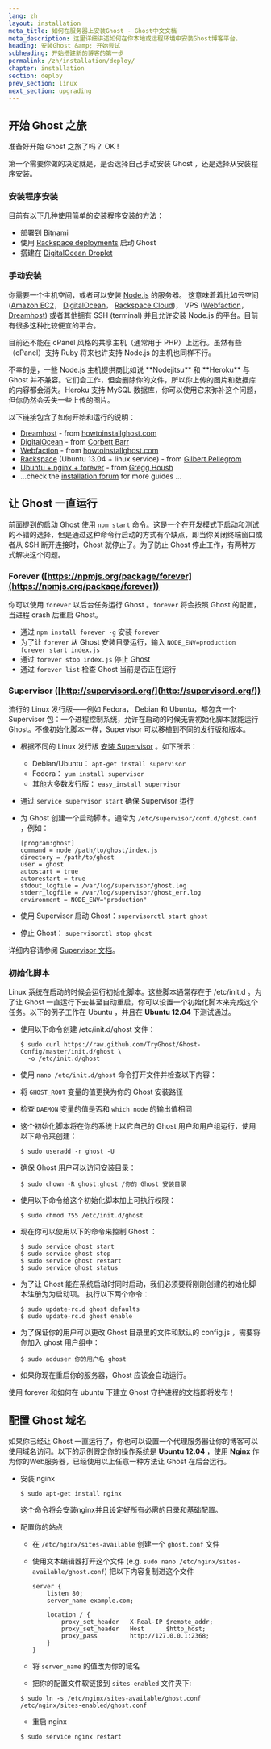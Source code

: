 ```yaml
---
lang: zh
layout: installation
meta_title: 如何在服务器上安装Ghost - Ghost中文文档
meta_description: 这里详细讲述如何在你本地或远程环境中安装Ghost博客平台。
heading: 安装Ghost &amp; 开始尝试
subheading: 开始搭建新的博客的第一步
permalink: /zh/installation/deploy/
chapter: installation
section: deploy
prev_section: linux
next_section: upgrading
---
```


## 开始 Ghost 之旅 <a id="deploy"></a>

准备好开始 Ghost 之旅了吗？ OK !

第一个需要你做的决定就是，是否选择自己手动安装 Ghost ，还是选择从安装程序安装。

### 安装程序安装

目前有以下几种使用简单的安装程序安装的方法：

*   部署到 [Bitnami](http://wiki.bitnami.com/Applications/BitNami_Ghost)
*   使用 [Rackspace deployments](http://developer.rackspace.com/blog/launch-ghost-with-rackspace-deployments.html) 启动 Ghost
*   搭建在 [DigitalOcean Droplet](https://www.digitalocean.com/community/articles/how-to-use-the-digitalocean-ghost-application) 

### 手动安装

你需要一个主机空间，或者可以安装 [Node.js](http://nodejs.org) 的服务器。
    这意味着着比如云空间 ([Amazon EC2](http://aws.amazon.com/ec2/)， [DigitalOcean](http://www.digitalocean.com)， [Rackspace Cloud](http://www.rackspace.com/cloud/))， VPS ([Webfaction](https://www.webfaction.com/)， [Dreamhost](http://www.dreamhost.com/servers/vps/)) 或者其他拥有 SSH (terminal) 并且允许安装 Node.js 的平台。目前有很多这种比较便宜的平台。

目前还不能在 cPanel 风格的共享主机（通常用于 PHP）上运行。虽然有些（cPanel）支持 Ruby 将来也许支持 Node.js 的主机也同样不行。

<p>不幸的是，一些 Node.js 主机提供商比如说 **Nodejitsu** 和 **Heroku** 与 Ghost 并不兼容。它们会工作，但会删除你的文件，所以你上传的图片和数据库的内容都会消失。Heroku 支持 MySQL 数据库，你可以使用它来弥补这个问题，但你仍然会丢失一些上传的图片。

以下链接包含了如何开始和运行的说明：

*   [Dreamhost](http://www.howtoinstallghost.com/how-to-install-ghost-on-dreamhost/) - from [howtoinstallghost.com](http://howtoinstallghost.com)
*   [DigitalOcean](http://ghosted.co/install-ghost-digitalocean/) - from [Corbett Barr](http://ghosted.co)
*   [Webfaction](http://www.howtoinstallghost.com/how-to-install-ghost-on-webfaction-hosting/) - from [howtoinstallghost.com](http://howtoinstallghost.com)
*   [Rackspace](http://ghost.pellegrom.me/installing-ghost-on-ubuntu/) (Ubuntu 13.04 + linux service) - from [Gilbert Pellegrom](http://ghost.pellegrom.me/)
*   [Ubuntu + nginx + forever](http://0v.org/installing-ghost-on-ubuntu-nginx-and-mysql/) - from [Gregg Housh](http://0v.org/)
*   ...check the [installation forum](https://en.ghost.org/forum/installation) for more guides ...

## 让 Ghost 一直运行

前面提到的启动 Ghost 使用 `npm start` 命令。这是一个在开发模式下启动和测试的不错的选择，但是通过这种命令行启动的方式有个缺点，即当你关闭终端窗口或者从 SSH 断开连接时，Ghost 就停止了。为了防止 Ghost 停止工作，有两种方式解决这个问题。

### Forever ([https://npmjs.org/package/forever](https://npmjs.org/package/forever))

你可以使用 `forever` 以后台任务运行 Ghost 。`forever` 将会按照 Ghost 的配置，当进程 crash 后重启 Ghost。

*   通过 `npm install forever -g` 安装 `forever` 
*   为了让 `forever` 从 Ghost 安装目录运行，输入 `NODE_ENV=production forever start index.js`
*   通过 `forever stop index.js` 停止 Ghost
*   通过 `forever list` 检查 Ghost 当前是否正在运行

### Supervisor ([http://supervisord.org/](http://supervisord.org/))

流行的 Linux 发行版——例如 Fedora， Debian 和 Ubuntu，都包含一个 Supervisor 包：一个进程控制系统，允许在启动的时候无需初始化脚本就能运行 Ghost。不像初始化脚本一样，Supervisor 可以移植到不同的发行版和版本。

*   根据不同的 Linux 发行版 [安装 Supervisor](http://supervisord.org/installing.html) 。如下所示：
    *   Debian/Ubuntu： `apt-get install supervisor`
    *   Fedora： `yum install supervisor`
    *   其他大多数发行版： `easy_install supervisor`
*   通过 `service supervisor start` 确保 Supervisor 运行
*   为 Ghost 创建一个启动脚本。通常为 `/etc/supervisor/conf.d/ghost.conf` ，例如：

    ```
    [program:ghost]
    command = node /path/to/ghost/index.js
    directory = /path/to/ghost
    user = ghost
    autostart = true
    autorestart = true
    stdout_logfile = /var/log/supervisor/ghost.log
    stderr_logfile = /var/log/supervisor/ghost_err.log
    environment = NODE_ENV="production"
    ```

*   使用 Supervisor 启动 Ghost：`supervisorctl start ghost`
*   停止 Ghost： `supervisorctl stop ghost`

详细内容请参阅 [Supervisor 文档](http://supervisord.org)。

### 初始化脚本

Linux 系统在启动的时候会运行初始化脚本。这些脚本通常存在于 /etc/init.d 。为了让 Ghost 一直运行下去甚至自动重启，你可以设置一个初始化脚本来完成这个任务。以下的例子工作在 Ubuntu ，并且在 **Ubuntu 12.04** 下测试通过。

*   使用以下命令创建 /etc/init.d/ghost 文件：

    ```
    $ sudo curl https://raw.github.com/TryGhost/Ghost-Config/master/init.d/ghost \
      -o /etc/init.d/ghost
    ```

*   使用 `nano /etc/init.d/ghost` 命令打开文件并检查以下内容：
*   将 `GHOST_ROOT` 变量的值更换为你的 Ghost 安装路径
*   检查 `DAEMON` 变量的值是否和 `which node` 的输出值相同
*   这个初始化脚本将在你的系统上以它自己的 Ghost 用户和用户组运行，使用以下命令来创建：

    ```
    $ sudo useradd -r ghost -U
    ```
    
*   确保 Ghost 用户可以访问安装目录：

    ```
    $ sudo chown -R ghost:ghost /你的 Ghost 安装目录
    ```

*   使用以下命令给这个初始化脚本加上可执行权限：

    ```
    $ sudo chmod 755 /etc/init.d/ghost
    ```

*   现在你可以使用以下的命令来控制 Ghost ：

    ```
    $ sudo service ghost start
    $ sudo service ghost stop
    $ sudo service ghost restart
    $ sudo service ghost status
    ```

*   为了让 Ghost 能在系统启动时同时启动，我们必须要将刚刚创建的初始化脚本注册为为启动项。
    执行以下两个命令：

    ```
    $ sudo update-rc.d ghost defaults
    $ sudo update-rc.d ghost enable
    ```
    
*   为了保证你的用户可以更改 Ghost 目录里的文件和默认的 config.js ，需要将你加入 ghost 用户组中：
    ```
    $ sudo adduser 你的用户名 ghost
    ```

*   如果你现在重启你的服务器，Ghost 应该会自动运行。

使用 forever 和如何在 ubuntu 下建立 Ghost 守护进程的文档即将发布！

## 配置 Ghost 域名

如果你已经让 Ghost 一直运行了，你也可以设置一个代理服务器让你的博客可以使用域名访问。以下的示例假定你的操作系统是 **Ubuntu 12.04** ，使用 **Nginx** 作为你的Web服务器，已经使用以上任意一种方法让 Ghost 在后台运行。

*   安装 nginx

    ```
    $ sudo apt-get install nginx
    ```
    <span class="note">这个命令将会安装nginx并且设定好所有必需的目录和基础配置。</span>
    
*   配置你的站点

    *   在 `/etc/nginx/sites-available` 创建一个 `ghost.conf` 文件
    *   使用文本编辑器打开这个文件 (e.g. `sudo nano /etc/nginx/sites-available/ghost.conf`)
        把以下内容复制进这个文件

        ```
        server {
            listen 80;
            server_name example.com;

            location / {
                proxy_set_header   X-Real-IP $remote_addr;
                proxy_set_header   Host      $http_host;
                proxy_pass         http://127.0.0.1:2368;
            }
        }

        ```

    *   将 `server_name` 的值改为你的域名
    *   把你的配置文件软链接到 `sites-enabled` 文件夹下:

    ```
    $ sudo ln -s /etc/nginx/sites-available/ghost.conf /etc/nginx/sites-enabled/ghost.conf
    ```

    *   重启 nginx

    ```
    $ sudo service nginx restart
    ```

